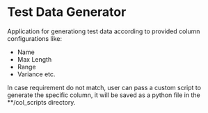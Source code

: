 <h1> Test Data Generator </h1>
<p>
   Application for generationg test data according to provided column configurations like:
   <ul>
   <li>Name</li>
   <li>Max Length</li>
   <li>Range</li>
   <li>Variance etc.</li>
   </ul>  

   In case requirement do not match, user can pass a custom script to generate the specific column, it will be saved as a python file in the **/col_scripts directory.  
</p>

